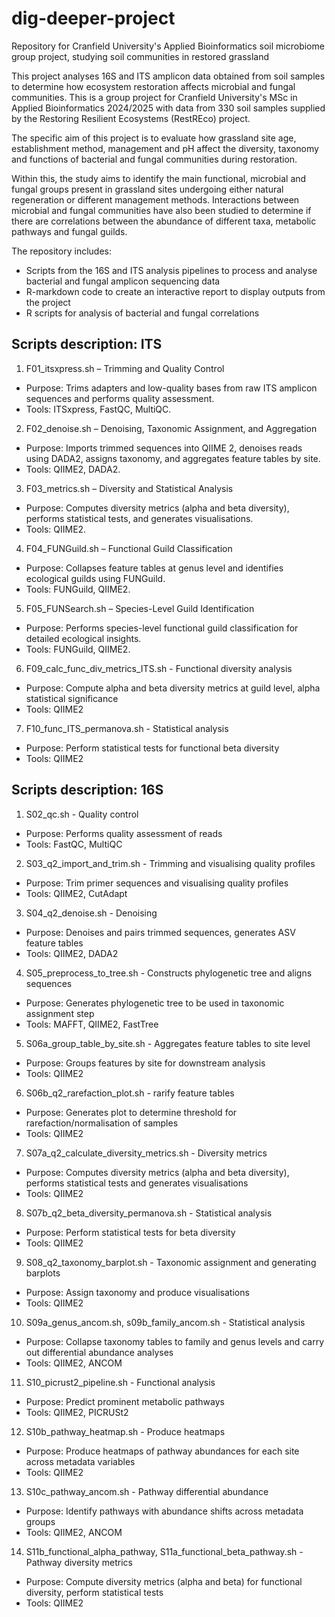 # dig-deeper-project
Repository for Cranfield University's Applied Bioinformatics soil microbiome group project, studying soil communities in restored grassland

This project analyses 16S and ITS amplicon data obtained from soil samples to determine how ecosystem restoration affects microbial and fungal communities. This is a group project for Cranfield University's MSc in Applied Bioinformatics 2024/2025 with data from 330 soil samples supplied by the Restoring Resilient Ecosystems (RestREco) project.

The specific aim of this project is to evaluate how grassland site age, establishment method, management and pH affect the diversity, taxonomy and functions of bacterial and fungal communities during restoration. 

Within this, the study aims to identify the main functional, microbial and fungal groups present in grassland sites undergoing either natural regeneration or different management methods. Interactions between microbial and fungal communities have also been studied to determine if there are correlations between the abundance of different taxa, metabolic pathways and fungal guilds.

The repository includes:
- Scripts from the 16S and ITS analysis pipelines to process and analyse bacterial and fungal amplicon sequencing data
- R-markdown code to create an interactive report to display outputs from the project
- R scripts for analysis of bacterial and fungal correlations

## Scripts description: ITS

1. F01_itsxpress.sh – Trimming and Quality Control
*	Purpose: Trims adapters and low-quality bases from raw ITS amplicon sequences and performs quality assessment.
*	Tools: ITSxpress, FastQC, MultiQC.
2. F02_denoise.sh – Denoising, Taxonomic Assignment, and Aggregation
*	Purpose: Imports trimmed sequences into QIIME 2, denoises reads using DADA2, assigns taxonomy, and aggregates feature tables by site.
*	Tools: QIIME2, DADA2.
3. F03_metrics.sh – Diversity and Statistical Analysis
*	Purpose: Computes diversity metrics (alpha and beta diversity), performs statistical tests, and generates visualisations.
*	Tools: QIIME2.
4. F04_FUNGuild.sh – Functional Guild Classification
*	Purpose: Collapses feature tables at genus level and identifies ecological guilds using FUNGuild.
*	Tools: FUNGuild, QIIME2.
5. F05_FUNSearch.sh – Species-Level Guild Identification
*	Purpose: Performs species-level functional guild classification for detailed ecological insights.
*	Tools: FUNGuild, QIIME2.
6. F09_calc_func_div_metrics_ITS.sh - Functional diversity analysis
* Purpose: Compute alpha and beta diversity metrics at guild level, alpha statistical significance
* Tools: QIIME2
7. F10_func_ITS_permanova.sh - Statistical analysis
* Purpose: Perform statistical tests for functional beta diversity
* Tools: QIIME2

## Scripts description: 16S

1. S02_qc.sh - Quality control
* Purpose: Performs quality assessment of reads
* Tools: FastQC, MultiQC
2. S03_q2_import_and_trim.sh - Trimming and visualising quality profiles
* Purpose: Trim primer sequences and visualising quality profiles
* Tools: QIIME2, CutAdapt
3. S04_q2_denoise.sh - Denoising
* Purpose: Denoises and pairs trimmed sequences, generates ASV feature tables
* Tools: QIIME2, DADA2
4. S05_preprocess_to_tree.sh - Constructs phylogenetic tree and aligns sequences
* Purpose: Generates phylogenetic tree to be used in taxonomic assignment step
* Tools: MAFFT, QIIME2, FastTree
5. S06a_group_table_by_site.sh - Aggregates feature tables to site level
* Purpose: Groups features by site for downstream analysis
* Tools: QIIME2
6. S06b_q2_rarefaction_plot.sh - rarify feature tables
* Purpose: Generates plot to determine threshold for rarefaction/normalisation of samples
* Tools: QIIME2
7. S07a_q2_calculate_diversity_metrics.sh - Diversity metrics
* Purpose: Computes diversity metrics (alpha and beta diversity), performs statistical tests and generates visualisations
* Tools: QIIME2
8. S07b_q2_beta_diversity_permanova.sh - Statistical analysis
* Purpose: Perform statistical tests for beta diversity
* Tools: QIIME2
9. S08_q2_taxonomy_barplot.sh - Taxonomic assignment and generating barplots
* Purpose: Assign taxonomy and produce visualisations
* Tools: QIIME2
10. S09a_genus_ancom.sh, s09b_family_ancom.sh - Statistical analysis
* Purpose: Collapse taxonomy tables to family and genus levels and carry out differential abundance analyses
* Tools: QIIME2, ANCOM
11. S10_picrust2_pipeline.sh - Functional analysis
* Purpose: Predict prominent metabolic pathways
* Tools:  QIIME2, PICRUSt2
12. S10b_pathway_heatmap.sh - Produce heatmaps
* Purpose: Produce heatmaps of pathway abundances for each site across metadata variables
* Tools: QIIME2
13. S10c_pathway_ancom.sh - Pathway differential abundance
* Purpose: Identify pathways with abundance shifts across metadata groups
* Tools: QIIME2, ANCOM
14. S11b_functional_alpha_pathway, S11a_functional_beta_pathway.sh - Pathway diversity metrics
* Purpose: Compute diversity metrics (alpha and beta) for functional diversity, perform statistical tests
* Tools: QIIME2
